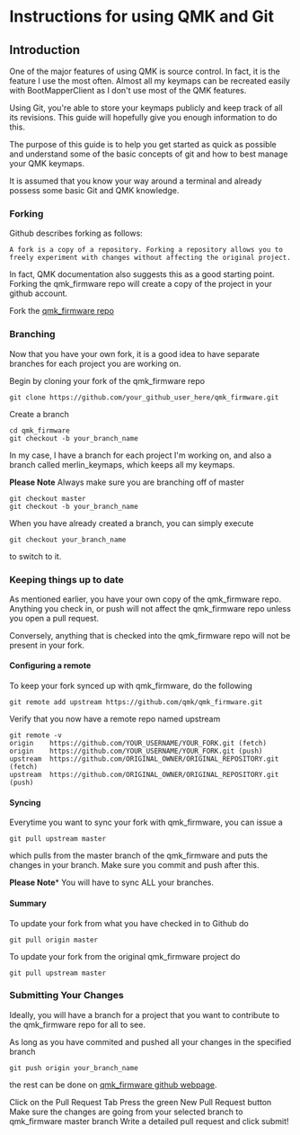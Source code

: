 # Instructions for using QMK and Git

## Introduction
One of the major features of using QMK is source control. In fact, it is the feature I use the most often. Almost all my keymaps can be recreated easily with BootMapperClient as I don't use most of the QMK features. 

Using Git, you're able to store your keymaps publicly and keep track of all its revisions. This guide will hopefully give you enough information to do this. 

The purpose of this guide is to help you get started as quick as possible and understand some of the basic concepts of git and how to best manage your QMK keymaps. 

It is assumed that you know your way around a terminal and already possess some basic Git and QMK knowledge. 

### Forking

Github describes forking as follows:

```
A fork is a copy of a repository. Forking a repository allows you to freely experiment with changes without affecting the original project.
```

In fact, QMK documentation also suggests this as a good starting point. Forking the qmk_firmware repo will create a copy of the project in your github account. 

Fork the [qmk_firmware repo](https://github.com/qmk/qmk_firmware)

### Branching

Now that you have your own fork, it is a good idea to have separate branches for each project you are working on. 

Begin by cloning your fork of the qmk_firmware repo

```
git clone https://github.com/your_github_user_here/qmk_firmware.git
```

Create a branch 

```
cd qmk_firmware
git checkout -b your_branch_name
```

In my case, I have a branch for each project I'm working on, and also a branch called merlin_keymaps, which keeps all my keymaps.

**Please Note**
Always make sure you are branching off of master

```
git checkout master
git checkout -b your_branch_name
```

When you have already created a branch, you can simply execute

```
git checkout your_branch_name
```

to switch to it. 

### Keeping things up to date

As mentioned earlier, you have your own copy of the qmk_firmware repo. Anything you check in, or push will not affect the qmk_firmware repo unless you open a pull request. 

Conversely, anything that is checked into the qmk_firmware repo will not be present in your fork. 

#### Configuring a remote

To keep your fork synced up with qmk_firmware, do the following

```
git remote add upstream https://github.com/qmk/qmk_firmware.git
```

Verify that you now have a remote repo named upstream

```
git remote -v
origin    https://github.com/YOUR_USERNAME/YOUR_FORK.git (fetch)
origin    https://github.com/YOUR_USERNAME/YOUR_FORK.git (push)
upstream  https://github.com/ORIGINAL_OWNER/ORIGINAL_REPOSITORY.git (fetch)
upstream  https://github.com/ORIGINAL_OWNER/ORIGINAL_REPOSITORY.git (push)
```

#### Syncing
Everytime you want to sync your fork with qmk_firmware, you can issue a 

```
git pull upstream master
```

which pulls from the master branch of the qmk_firmware and puts the changes in your branch. Make sure you commit and push after this. 

**Please Note***
You will have to sync ALL your branches. 

#### Summary

To update your fork from what you have checked in to Github do
```
git pull origin master
```
To update your fork from the original qmk_firmware project do
```
git pull upstream master
```

### Submitting Your Changes

Ideally, you will have a branch for a project that you want to contribute to the qmk_firmware repo for all to see. 

As long as you have commited and pushed all your changes in the specified branch

```
git push origin your_branch_name
```

the rest can be done on [qmk_firmware github webpage](https://github.com/qmk/qmk_firmware).

Click on the Pull Request Tab
Press the green New Pull Request button
Make sure the changes are going from your selected branch to qmk_firmware master branch
Write a detailed pull request and click submit!



